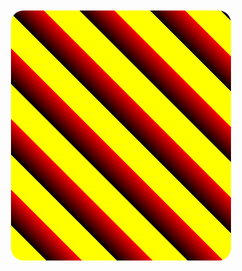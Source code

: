 <!DOCTYPE html>
<html>
  <style>
  div{
    border-radius: 20px;
    width: 70%;
    height: 400px;
    margin:  50 auto;
    background: repeating-linear-gradient(
      45deg,
      yellow 0px,
      yellow 40px,
      black 40px,
      red 80px
    );
  }
</style>
<div></div>
</html>

